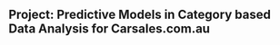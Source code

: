## Project: Predictive Models in Category based Data Analysis for Carsales.com.au                                   
